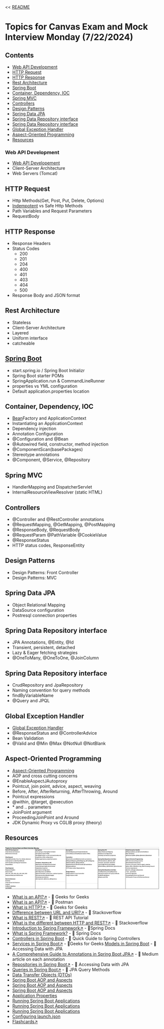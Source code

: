 << [README](./README.md)

# Topics for Canvas Exam and Mock Interview Monday (7/22/2024)

## Contents
- [Web API Development](#web-api-development)
- [HTTP Request](#http-request)
- [HTTP Response](#http-response)
- [Rest Architecture](#rest-architecture)
- [Spring Boot](#spring-boot)
- [Container, Dependency, IOC](#container-dependency-ioc)
- [Spring MVC](#spring-mvc)
- [Controllers](#controllers)
- [Design Patterns](#design-patterns)
- [Spring Data JPA](#spring-data-jpa)
- [Spring Data Repository interface](#spring-data-repository-interface)
- [Spring Data Repository interface](#spring-data-repository-interface-1)
- [Global Exception Handler](#global-exception-handler)
- [Aspect-Oriented Programming](#aspect-oriented-programming)
- [Resources](#resources)

### Web API Development
- [Web API Developement](./More%20JPA.md#web-api-development)
- Client-Server Architecture
- Web Servers (Tomcat)

## HTTP Request
- Http Methods(Get, Post, Put, Delete, Options)
- [Indempotent](./Idempotence.md) vs Safe Http Methods
- Path Variables and Request Parameters
- RequestBody

## HTTP Response
- Response Headers
- Status Codes
    - 200
    - 201
    - 204
    - 400
    - 401
    - 403
    - 404
    - 500
- Response Body and JSON format

## Rest Architecture
- Stateless
- Client-Server Architecture
- Layered
- Uniform interface
- catcheable

## [Spring Boot](./SpringBoot.md)
- start.spring.io / Spring Boot Initializr
- Spring Boot starter POMs
- SpringApplication.run & CommandLineRunner
- properties vs YML configuration
- Default application.properties location

## Container, Dependency, IOC
- [Bean](./Beans.md)Factory and ApplicationContext
- Instantiating an ApplicationContext
- Dependency injection
- Annotation Configuration
- @Configuration and @Bean
- @Autowired field, constructor, method injection
- @ComponentScan(basePackages)
- Stereotype annotations
- @Component, @Service, @Repository

## Spring MVC
- HandlerMapping and DispatcherServlet
- InternalResourceViewResolver (static HTML)

## Controllers
- @Controller and @RestController annotations
- @RequestMapping, @GetMapping, @PostMapping
- @ResponseBody, @RequestBody
- @RequestParam @PathVariable @CookieValue
- @ResponseStatus
- HTTP status codes, ResponseEntity

## Design Patterns
- Design Patterns: Front Controller
- Design Patterns: MVC

## Spring Data JPA
- Object Relational Mapping
- DataSource configuration
- Postresql connection properties

## Spring Data Repository interface
- JPA Annotations, @Entity, @Id
- Transient, persistent, detached
- Lazy & Eager fetching strategies
- @OneToMany, @OneToOne, @JoinColumn

## Spring Data Repository interface
- CrudRepository and JpaRepository
- Naming convention for query methods
- findByVariableName
- @Query and JPQL

## Global Exception Handler
- [Global Exception Handler](./More%20JPA.md#global-exception-handler)
- @ResponseStatus and @ControllerAdvice
- Bean Validation
- @Valid and @Min @Max @NotNull @NotBlank

## Aspect-Oriented Programming
- [Aspect-Oriented Programming](./More%20JPA.md#aspect-oriented-programming)
- AOP and cross cutting concerns
- @EnableAspectJAutoproxy
- Pointcut, join point, advice, aspect, weaving
- Before, After, AfterReturning, AfterThrowing, Around
- Pointcut expressions
- @within, @target, @execution
- \* and .. parameters
- JoinPoint argument
- ProceedingJoinPoint and Around
- JDK Dynamic Proxy vs CGLIB proxy (theory)

## Resources
![](./Images/TopicsToStudyWeek2.png)
- [What is an API?↗️](https://www.geeksforgeeks.org/what-is-an-api/) - 📄 Geeks for Geeks
- [What is an API?↗️](https://www.postman.com/what-is-an-api/) - 📄 Postman 
- [What is HTTP?↗️](https://www.geeksforgeeks.org/what-is-http/) - 📄 Geeks for Geeks
- [Difference between URL and URI?↗️](https://stackoverflow.com/questions/4239941/difference-between-url-and-uri) - 📄 Stackoverflow
- [What is REST?↗️](https://restfulapi.net/) - 📄 REST API Tutorial
- [What is the different between HTTP and REST?↗️](https://stackoverflow.com/questions/2190836/) - 📄 Stackoverflow 
- [Introduction to Spring Framework↗️](what-is-the-difference-between-http-and-rest) - 📄Spring Docs
- [What is Spring Framework?](https://docs.spring.io/spring-framework/docs/3.2.x/spring-framework-reference/html/overview.html) - 📄 Spring Docs
- [Controllers in Spring Boot](https://www.baeldung.com/spring-controllers) - 📄 Quick Guide to Spring Controllers
- [Services in Spring Boot↗️](https://www.geeksforgeeks.org/spring-service-annotation-with-example/) - 📄Geeks for Geeks
[Models in Spring Boot](https://spring.io/guides/gs/accessing-data-jpa) - 📄 Accessing Data with JPA
- [A Comprehensive Guide to Annotations in Spring Boot JPA↗️](https://medium.com/@yadavsunil9699/a-comprehensive-guide-to-annotations-in-spring-boot-jpa-950a05b5eb1b#:~:text=A%20Comprehensive%20Guide%20to%20Annotations%20in%20Spring%20Boot,%40Embedded%20...%208%208.%20%40Embeddable%20...%20More%20items) - 📄 Medium article on each annotation
- [Repositories in Spring Boot↗️](https://spring.io/guides/gs/accessing-data-jpa) - 📄 Accessing Data with JPA
- [Queries in Spring Boot↗️](https://docs.spring.io/spring-data/jpa/reference/jpa/query-methods.html) - 📄 JPA Query Methods
- [Data Transfer Objects (DTOs)](https://www.baeldung.com/entity-to-and-from-dto-for-a-java-spring-)
- [Spring Boot AOP and Aspects](https://www.baeldung.com/spring-aop)
- [Spring Boot AOP and Aspects](https://docs.spring.io/spring-framework/reference/core/aop/using-aspectj.html)
- [Spring Boot AOP and Aspects](https://docs.spring.io/spring-framework/reference/core/aop.html)
- [Application Properties](https://www.geeksforgeeks.org/spring-boot-application-properties/)
- [Running Spring Boot Applications](https://docs.spring.io/spring-boot/maven-plugin/run.html)
- [Running Spring Boot Applications](https://stackoverflow.com/questions57206960spring-boot-application-run-configurations-with-vscode)
- [Running Spring Boot Applications](https://code.visualstudio.com/docs/java/java-spring-boot)
- [Configuring launch.json](https://code.visualstudio.com/docs/cpp/launch-json-reference)
- [Flashcards↗️](https://quizlet.com/929838247/week-2-flash-cards/?i=5xogv5&x=1qqt)